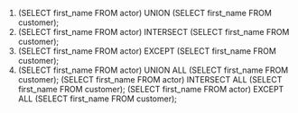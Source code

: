 1. (SELECT first_name FROM actor) UNION (SELECT first_name FROM customer);
2. (SELECT first_name FROM actor) INTERSECT (SELECT first_name FROM customer);
3. (SELECT first_name FROM actor) EXCEPT (SELECT first_name FROM customer);
4. (SELECT first_name FROM actor) UNION ALL (SELECT first_name FROM customer);
(SELECT first_name FROM actor) INTERSECT ALL (SELECT first_name FROM customer);
(SELECT first_name FROM actor) EXCEPT ALL (SELECT first_name FROM customer);
